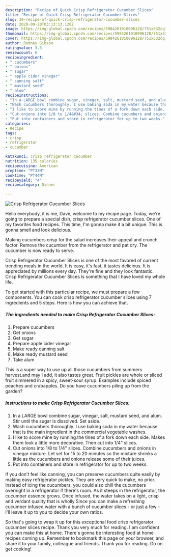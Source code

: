 ```yaml
---
description: "Recipe of Quick Crisp Refrigerator Cucumber Slices"
title: "Recipe of Quick Crisp Refrigerator Cucumber Slices"
slug: 39-recipe-of-quick-crisp-refrigerator-cucumber-slices
date: 2020-09-20T03:13:13.120Z
image: https://img-global.cpcdn.com/recipes/5984261010096128/751x532cq70/crisp-refrigerator-cucumber-slices-recipe-main-photo.jpg
thumbnail: https://img-global.cpcdn.com/recipes/5984261010096128/751x532cq70/crisp-refrigerator-cucumber-slices-recipe-main-photo.jpg
cover: https://img-global.cpcdn.com/recipes/5984261010096128/751x532cq70/crisp-refrigerator-cucumber-slices-recipe-main-photo.jpg
author: Rodney Gibson
ratingvalue: 3.3
reviewcount: 6
recipeingredient:
- " cucumbers"
- " onions"
- " sugar"
- " apple cider vinegar"
- " canning salt"
- " mustard seed"
- " alum"
recipeinstructions:
- "In a LARGE bowl combine sugar, vinegar, salt, mustard seed, and alum. Stir until the sugar is dissolved. Set aside."
- "Wash cucumbers thoroughly. I use baking soda in my water because that is the main ingredient in the commercial vegetable washes."
- "I like to score mine by running.the tines of a fork down each side. Makes them look a little more decorative. Then cut into 1/4&#34; slices."
- "Cut onions into 1/8 to 1/4&#34; slices. Combine cucumbers and onions in vinegar mixture. Let set for 15 to 20 minutes so the mixture shrinks a little as the cucumbers and onions release some of their juices."
- "Put into containers and store in refrigerator for up to two weeks."
categories:
- Recipe
tags:
- crisp
- refrigerator
- cucumber

katakunci: crisp refrigerator cucumber 
nutrition: 135 calories
recipecuisine: American
preptime: "PT33M"
cooktime: "PT44M"
recipeyield: "4"
recipecategory: Dinner

---
```



![Crisp Refrigerator Cucumber Slices](https://img-global.cpcdn.com/recipes/5984261010096128/751x532cq70/crisp-refrigerator-cucumber-slices-recipe-main-photo.jpg)

Hello everybody, it is me, Dave, welcome to my recipe page. Today, we're going to prepare a special dish, crisp refrigerator cucumber slices. One of my favorites food recipes. This time, I'm gonna make it a bit unique. This is gonna smell and look delicious.

Making cucumbers crisp for the salad increases their appeal and crunch factor. Remove the cucumber from the refrigerator and pat dry. The cucumber is now ready to serve.

Crisp Refrigerator Cucumber Slices is one of the most favored of current trending meals in the world. It is easy, it's fast, it tastes delicious. It is appreciated by millions every day. They're fine and they look fantastic. Crisp Refrigerator Cucumber Slices is something that I have loved my whole life.


To get started with this particular recipe, we must prepare a few components. You can cook crisp refrigerator cucumber slices using 7 ingredients and 5 steps. Here is how you can achieve that.

##### The ingredients needed to make Crisp Refrigerator Cucumber Slices:

1. Prepare  cucumbers
1. Get  onions
1. Get  sugar
1. Prepare  apple cider vinegar
1. Make ready  canning salt
1. Make ready  mustard seed
1. Take  alum


This is a super way to use up all those cucumbers from summers harvest.and may I add, it also tastes great. Fruit pickles are whole or sliced fruit simmered in a spicy, sweet-sour syrup. Examples include spiced peaches and crabapples. Do you have cucumbers piling up from the garden? 

##### Instructions to make Crisp Refrigerator Cucumber Slices:

1. In a LARGE bowl combine sugar, vinegar, salt, mustard seed, and alum. Stir until the sugar is dissolved. Set aside.
1. Wash cucumbers thoroughly. I use baking soda in my water because that is the main ingredient in the commercial vegetable washes.
1. I like to score mine by running.the tines of a fork down each side. Makes them look a little more decorative. Then cut into 1/4&#34; slices.
1. Cut onions into 1/8 to 1/4&#34; slices. Combine cucumbers and onions in vinegar mixture. Let set for 15 to 20 minutes so the mixture shrinks a little as the cucumbers and onions release some of their juices.
1. Put into containers and store in refrigerator for up to two weeks.


If you don&#39;t feel like canning, you can preserve cucumbers quite easily by making easy refrigerator pickles. They are very quick to make, no prior. Instead of icing the cucumbers, you could also chill the cucumbers overnight in a refrigerator if there&#39;s room. As it steeps in the refrigerator, the cucumber essence grows. Once infused, the water takes on a light, crisp and verdant quality that is wholly Since you can make a refreshing cucumber infused water with a bunch of cucumber slices - or just a few - I&#39;ll leave it up to you to decide your own ratios. 

So that's going to wrap it up for this exceptional food crisp refrigerator cucumber slices recipe. Thank you very much for reading. I am confident you can make this at home. There's gonna be interesting food at home recipes coming up. Remember to bookmark this page on your browser, and share it to your family, colleague and friends. Thank you for reading. Go on get cooking!
